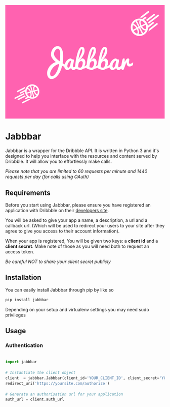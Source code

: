 <img src="https://github.com/Zabanaa/jabbbar/blob/develop/Jabbbar.png"
style="display: block; margin: 0 auto;">

# Jabbbar

Jabbbar is a wrapper for the Dribbble API. It is written in Python 3 and it's designed to
help you interface with the resources and content served by Dribbble. It will allow you to
effortlessly make calls.

_Please note that you are limited to 60 requests per minute and 1440 requests per day (for
calls using OAuth)_

## Requirements

Before you start using Jabbbar, please ensure you have registered an application with
Dribbble on their [developers site][1].

You will be asked to give your app a name, a description, a url and a callback url. (Which
will be used to redirect your users to your site after they agree to give you access to
their account information).

When your app is registered, You will be given two keys: a **client id** and a **client secret**. Make note of
those as you will need both to request an access token.

_Be careful NOT to share your client secret publicly_

[1]: http://developer.dribbble.com/

## Installation

You can easily install Jabbbar through pip by like so
```bash
pip install jabbbar
```

Depending on your setup and virtualenv settings you may need sudo privileges

## Usage

### Authentication

```python

import jabbbar

# Instantiate the client object
client  = jabbbar.Jabbbar(client_id='YOUR_CLIENT_ID', client_secret='YOUR_CLIENT_SECRET',
redirect_uri('https://yoursite.com/authorize')

# Generate an authorisation url for your application
auth_url = client.auth_url

```

